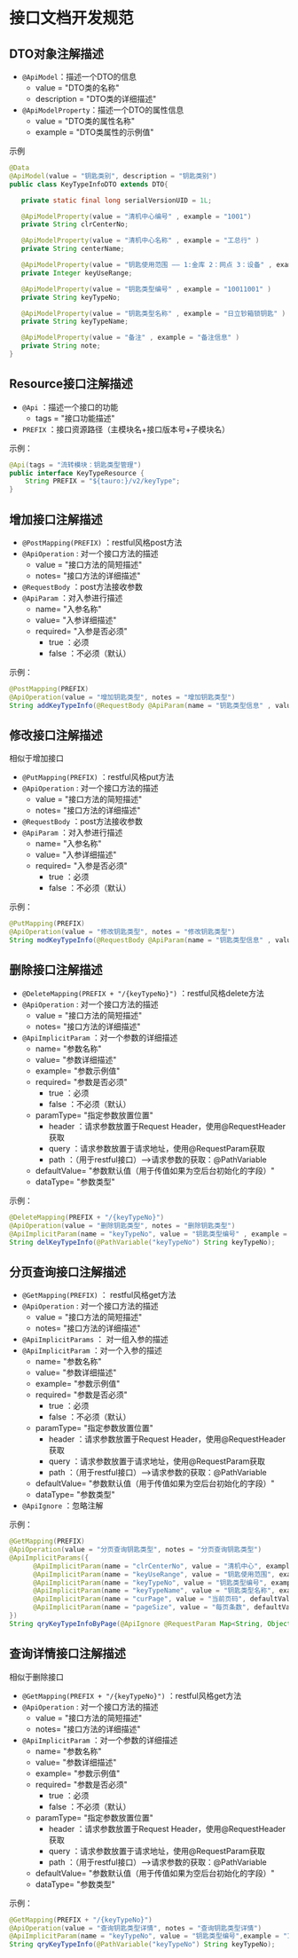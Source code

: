 # 接口文档开发规范
## DTO对象注解描述
- `@ApiModel`：描述一个DTO的信息
    - value = "DTO类的名称"
    - description = "DTO类的详细描述"
- `@ApiModelProperty`：描述一个DTO的属性信息
    - value = "DTO类的属性名称"
    - example = "DTO类属性的示例值"  
    
示例  
```java
@Data
@ApiModel(value = "钥匙类别", description = "钥匙类别")
public class KeyTypeInfoDTO extends DTO{

   private static final long serialVersionUID = 1L;

   @ApiModelProperty(value = "清机中心编号" , example = "1001")
   private String clrCenterNo;

   @ApiModelProperty(value = "清机中心名称" , example = "工总行" )
   private String centerName;

   @ApiModelProperty(value = "钥匙使用范围 —— 1:金库 2：网点 3：设备" , example = "1" )
   private Integer keyUseRange;

   @ApiModelProperty(value = "钥匙类型编号" , example = "10011001" )
   private String keyTypeNo;

   @ApiModelProperty(value = "钥匙类型名称" , example = "日立钞箱锁钥匙" )
   private String keyTypeName;

   @ApiModelProperty(value = "备注" , example = "备注信息" )
   private String note;
}
```

## Resource接口注解描述

- `@Api` ：描述一个接口的功能
    - tags = "接口功能描述"
- `PREFIX` ：接口资源路径（主模块名+接口版本号+子模块名）  

示例：
```java
@Api(tags = "流转模块：钥匙类型管理")
public interface KeyTypeResource {
    String PREFIX = "${tauro:}/v2/keyType";
}
```

## 增加接口注解描述
- `@PostMapping(PREFIX)` ：restful风格post方法
- `@ApiOperation` : 对一个接口方法的描述
    - value = "接口方法的简短描述"
    - notes= "接口方法的详细描述"
- `@RequestBody` ：post方法接收参数
- `@ApiParam` ：对入参进行描述
    - name= "入参名称"
    - value= "入参详细描述"
    - required= "入参是否必须"
        - true ：必须
        - false ：不必须（默认）  
        
示例：
```java
@PostMapping(PREFIX)
@ApiOperation(value = "增加钥匙类型", notes = "增加钥匙类型")
String addKeyTypeInfo(@RequestBody @ApiParam(name = "钥匙类型信息" , value = "钥匙类型信息" , required = true) KeyTypeInfoDTO keyTypeInfoDTO);
```

## 修改接口注解描述
相似于增加接口

- `@PutMapping(PREFIX)` ：restful风格put方法
- `@ApiOperation` : 对一个接口方法的描述
    - value = "接口方法的简短描述"
    - notes= "接口方法的详细描述"
- `@RequestBody` ：post方法接收参数
- `@ApiParam` ：对入参进行描述
    - name= "入参名称"
    - value= "入参详细描述"
    - required= "入参是否必须"
        - true ：必须
        - false ：不必须（默认）  
    
示例：
```java
@PutMapping(PREFIX)
@ApiOperation(value = "修改钥匙类型", notes = "修改钥匙类型")
String modKeyTypeInfo(@RequestBody @ApiParam(name = "钥匙类型信息" , value = "钥匙类型信息" , required = true) KeyTypeInfoDTO keyTypeInfoDTO);
```

## 删除接口注解描述

- `@DeleteMapping(PREFIX + "/{keyTypeNo}")` ：restful风格delete方法
- `@ApiOperation` : 对一个接口方法的描述
    - value = "接口方法的简短描述"
    - notes= "接口方法的详细描述"
- `@ApiImplicitParam` ：对一个参数的详细描述
    - name= "参数名称"
    - value= "参数详细描述"
    - example= "参数示例值"
    - required= "参数是否必须"
        - true ：必须
        - false ：不必须（默认）
    - paramType= "指定参数放置位置"
        - header ：请求参数放置于Request Header，使用@RequestHeader获取
        - query ：请求参数放置于请求地址，使用@RequestParam获取
        - path ：（用于restful接口）-->请求参数的获取：@PathVariable
    - defaultValue= "参数默认值（用于传值如果为空后台初始化的字段）"
    - dataType= "参数类型"  
    
示例：
```java
@DeleteMapping(PREFIX + "/{keyTypeNo}")
@ApiOperation(value = "删除钥匙类型", notes = "删除钥匙类型")
@ApiImplicitParam(name = "keyTypeNo", value = "钥匙类型编号" , example = "10011001" , required = true, paramType = "path")
String delKeyTypeInfo(@PathVariable("keyTypeNo") String keyTypeNo);
```

## 分页查询接口注解描述

- `@GetMapping(PREFIX)` ： restful风格get方法
- `@ApiOperation` : 对一个接口方法的描述
    - value = "接口方法的简短描述"
    - notes= "接口方法的详细描述"
- `@ApiImplicitParams` ： 对一组入参的描述
- `@ApiImplicitParam` ：对一个入参的描述
    - name= "参数名称"
    - value= "参数详细描述"
    - example= "参数示例值"
    - required= "参数是否必须"
        - true ：必须
        - false ：不必须（默认）
    - paramType= "指定参数放置位置"
        - header ：请求参数放置于Request Header，使用@RequestHeader获取
        - query ：请求参数放置于请求地址，使用@RequestParam获取
        - path ：（用于restful接口）-->请求参数的获取：@PathVariable
    - defaultValue= "参数默认值（用于传值如果为空后台初始化的字段）"
    - dataType= "参数类型"
- `@ApiIgnore` ：忽略注解  
    
示例：

```java
@GetMapping(PREFIX)
@ApiOperation(value = "分页查询钥匙类型", notes = "分页查询钥匙类型")
@ApiImplicitParams({
      @ApiImplicitParam(name = "clrCenterNo", value = "清机中心", example = "1001" , paramType = "query"),
      @ApiImplicitParam(name = "keyUseRange", value = "钥匙使用范围", example = "1" , paramType = "query"),
      @ApiImplicitParam(name = "keyTypeNo", value = "钥匙类型编号", example = "10011001" , paramType = "query"),
      @ApiImplicitParam(name = "keyTypeName", value = "钥匙类型名称", example = "日立钞箱锁钥匙" , paramType = "query"),
      @ApiImplicitParam(name = "curPage", value = "当前页码", defaultValue = "1" , required = true , paramType = "query"),
      @ApiImplicitParam(name = "pageSize", value = "每页条数", defaultValue = "10" ,  required = true , paramType = "query")
})
String qryKeyTypeInfoByPage(@ApiIgnore @RequestParam Map<String, Object> paramMap);
```

## 查询详情接口注解描述

相似于删除接口  
- `@GetMapping(PREFIX + "/{keyTypeNo}")` ：restful风格get方法
- `@ApiOperation` : 对一个接口方法的描述
    - value = "接口方法的简短描述"
    - notes= "接口方法的详细描述"
- `@ApiImplicitParam` ：对一个参数的详细描述
    - name= "参数名称"
    - value= "参数详细描述"
    - example= "参数示例值"
    - required= "参数是否必须"
        - true ：必须
        - false ：不必须（默认）
    - paramType= "指定参数放置位置"
        - header ：请求参数放置于Request Header，使用@RequestHeader获取
        - query ：请求参数放置于请求地址，使用@RequestParam获取
        - path ：（用于restful接口）-->请求参数的获取：@PathVariable
    - defaultValue= "参数默认值（用于传值如果为空后台初始化的字段）"
    - dataType= "参数类型"

示例：
```java
@GetMapping(PREFIX + "/{keyTypeNo}")
@ApiOperation(value = "查询钥匙类型详情", notes = "查询钥匙类型详情")
@ApiImplicitParam(name = "keyTypeNo", value = "钥匙类型编号",example = "10011001" , required = true, paramType = "path")
String qryKeyTypeInfo(@PathVariable("keyTypeNo") String keyTypeNo);
```
